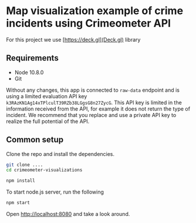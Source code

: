 
# Map visualization example of crime incidents using Crimeometer API 

For this project we use [https://deck.gl](Deck.gl) library

## Requirements

* Node 10.8.0
* Git

Without any changes, this app is connected to `raw-data` endpoint and is using a limited evaluation API key `k3RAzKN1Ag14xTPlculT39RZb38LGgsG8n27ZycG`. This API key is limited in the information received from the API, for example it does not return the type of incident. We recommend that you replace and use a private API key to realize the full potential of the API.

## Common setup

Clone the repo and install the dependencies.

```bash
git clone ....
cd crimeometer-visualizations
```

```bash
npm install
```

To start node.js server, run the following

```bash
npm start
```

Open [http://localhost:8080](http://localhost:8080) and take a look around.
